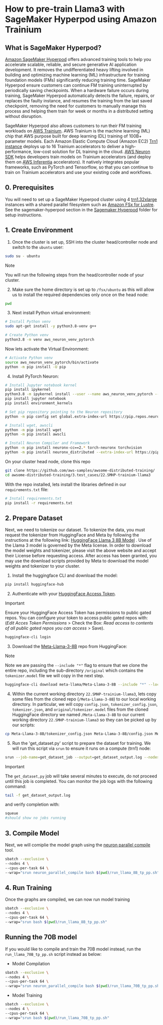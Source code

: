 # How to pre-train Llama3 with SageMaker Hyperpod using Amazon Trainium

## What is SageMaker Hyperpod?
[Amazon SageMaker Hyperpod](https://aws.amazon.com/sagemaker/hyperpod/) offers advanced training tools to help you accelerate scalable, reliable, and secure generative AI application development. It removes the undifferentiated heavy lifting involved in building and optimizing machine learning (ML) infrastructure for training foundation models (FMs) significantly reducing training time. SageMaker Hyperpod ensure customers can continue FM training uninterrupted by periodically saving checkpoints. When a hardware failure occurs during training, SageMaker Hyperpod automatically detects the failure, repairs, or replaces the faulty instance, and resumes the training from the last saved checkpoint, removing the need for customers to manually manage this process and helping them train for week or months in a distributed setting without disruption. 

SageMaker Hyperpod also allows customers to run their FM training workloads on [AWS Trainium](https://aws.amazon.com/machine-learning/trainium/). AWS Trainium is the machine learning (ML) chip that AWS purpose built for deep learning (DL) training of 100B+ parameter models. Each Amazon Elastic Compute Cloud (Amazon EC2) [Trn1 instance](https://aws.amazon.com/ec2/instance-types/trn1) deploys up to 16 Trainium accelerators to deliver a high-performance, low-cost solution for DL training in the cloud. [AWS Neuron SDK](https://aws.amazon.com/machine-learning/neuron/) helps developers train models on Trainium accelerators (and deploy them on [AWS Inferentia](https://aws.amazon.com/machine-learning/inferentia/) accelerators). It natively integrates popular frameworks, such as PyTorch and Tensorflow, so that you can continue to train on Trainium accelerators and use your existing code and workflows.

## 0. Prerequisites
You will need to set up a SageMaker Hyperpod cluster using 4 [trn1.32xlarge](https://aws.amazon.com/ec2/instance-types/trn1/) instances with a shared parallel filesystem such as [Amazon FSx for Lustre](https://docs.aws.amazon.com/fsx/latest/LustreGuide/getting-started.html).  See the sagemaker-hyperpod section in the [Sagemaker Hyperpod](https://github.com/aws-samples/awsome-distributed-training/tree/main/1.architectures/5.sagemaker-hyperpod) folder for setup instructions.  

## 1. Create Environment 

1. Once the cluster is set up, SSH into the cluster head/controller node and switch to the `ubuntu` user:
``` bash
sudo su - ubuntu
```
> [!NOTE]  
> You will run the following steps from the head/controller node of your cluster.

2. Make sure the home directory is set up to `/fsx/ubuntu` as this will allow us to install the required dependencies only once on the head node:

``` bash
pwd
```

3. Next install Python virtual environment:

``` bash
# Install Python venv 
sudo apt-get install -y python3.8-venv g++ 

# Create Python venv
python3.8 -m venv aws_neuron_venv_pytorch 
```

Now lets activate the Virtual Environment:
```bash
# Activate Python venv 
source aws_neuron_venv_pytorch/bin/activate 
python -m pip install -U pip 
```

4. Install PyTorch Neuron:

``` bash
# Install Jupyter notebook kernel
pip install ipykernel 
python3.8 -m ipykernel install --user --name aws_neuron_venv_pytorch --display-name "Python (torch-neuronx)"
pip install jupyter notebook
pip install environment_kernels

# Set pip repository pointing to the Neuron repository 
python -m pip config set global.extra-index-url https://pip.repos.neuron.amazonaws.com

# Install wget, awscli 
python -m pip install wget 
python -m pip install awscli 

# Install Neuron Compiler and Framework
python -m pip install neuronx-cc==2.* torch-neuronx torchvision
python -m pip install neuronx_distributed --extra-index-url https://pip.repos.neuron.amazonaws.com
```


On your cluster head node, clone this repo 
``` bash
git clone https://github.com/aws-samples/awsome-distributed-training/
cd awsome-distributed-training/3.test_cases/22.SMHP-trainium-llama3
```

With the repo installed, lets install the libraries defined in our `requirements.txt` file:

```bash
# Install requirements.txt 
pip install -r requirements.txt
```

## 2. Prepare Dataset

Next, we need to tokenize our dataset. To tokenize the data, you must request the tokenizer from HuggingFace and Meta by following the instructions at the following link: [HuggingFace Llama 3 8B Model](https://huggingface.co/meta-llama/Meta-Llama-3-8B) . Use of the Llama 3 model is governed by the Meta license. In order to download the model weights and tokenizer, please visit the above website and accept their License before requesting access. After access has been granted, you may use the download scripts provided by Meta to download the model weights and tokenizer to your cluster.

1. Install the huggingface CLI and download the model:

```bash
pip install huggingface-hub 
```

2. Authenticate with your [HuggingFace Access Token](https://huggingface.co/settings/tokens). 
> [!IMPORTANT]  
> Ensure your HuggingFace Access Token has permissions to public gated repos. You can configure your token to access public gated repos with: (*Edit Acces Token Permissions* > Check the Box: *Read access to contents of all public gated repos you can access* > Save).
```bash
huggingface-cli login
```
3. Download the [Meta-Llama-3-8B](https://huggingface.co/meta-llama/Meta-Llama-3-8B) repo from HuggingFace:
> [!NOTE]  
> Note we are passing the `--include "*"` flag to ensure that we clone the entire repo, including the sub-directory `/original` which contains the `tokenizer.model` file we will copy in the next step.
```bash
huggingface-cli download meta-llama/Meta-Llama-3-8B --include "*" --local-dir Meta-Llama-3-8B .
```


4. Within the current working directory `22.SMHP-trainium-llama3`, lets copy some files from the cloned repo (`/Meta-Llama-3-8B`) to our local working directory. In particular, we will copy `config.json`, `tokenizer_config.json`, `tokenizer.json`, and `original/tokenizer.model` files from the cloned HuggingFace directory we named `/Meta-Llama-3-8B` to our current working directory `22.SMHP-trainium-llama3` so they can be picked up by our scripts:

```bash
cp Meta-Llama-3-8B/tokenizer_config.json Meta-Llama-3-8B/config.json Meta-Llama-3-8B/tokenizer.json Meta-Llama-3-8B/original/tokenizer.model .
```

5. Run the 'get_dataset.py' script to prepare the dataset for training. We will run this script via `srun` to ensure it runs on a compute (trn1) node:

``` bash
srun --job-name=get_dataset_job --output=get_dataset_output.log --nodes=1 python get_dataset.py &
```

>[!IMPORTANT] 
>The `get_dataset,py` job will take several minutes to execute, do not proceed until this job is completed. You can monitor the job logs with the following command:
```bash
tail -f get_dataset_output.log 
```

and verify completion with:

```bash
squeue
#should show no jobs running
```

## 3. Compile Model

Next, we will comiplie the model graph using the [neuron parallel compile](https://awsdocs-neuron.readthedocs-hosted.com/en/latest/frameworks/torch/torch-neuronx/api-reference-guide/training/pytorch-neuron-parallel-compile.html#pytorch-neuronx-parallel-compile-cli) tool. 

``` bash
sbatch --exclusive \ 
--nodes 4 \
--cpus-per-task 64 \
--wrap="srun neuron_parallel_compile bash $(pwd)/run_llama_8B_tp_pp.sh"
```

## 4. Run Training

Once the graphs are compiled, we can now run model training

``` bash
sbatch --exclusive \
--nodes 4 \
--cpus-per-task 64 \
--wrap="srun bash $(pwd)/run_llama_8B_tp_pp.sh"
```

## Running the 70B model

If you would like to compile and train the 70B model instead, run the `run_llama_70B_tp_pp.sh` script instead as below:

- Model Compilation

``` bash
sbatch --exclusive \ 
--nodes 4 \
--cpus-per-task 64 \
--wrap="srun neuron_parallel_compile bash $(pwd)/run_llama_70B_tp_pp.sh"
```

- Model Training

``` bash
sbatch --exclusive \
--nodes 4 \
--cpus-per-task 64 \
--wrap="srun bash $(pwd)/run_llama_70B_tp_pp.sh"
```


